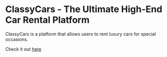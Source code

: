 # ClassyCars - The Ultimate High-End Car Rental Platform
ClassyCars is a platform that allows users to rent luxury cars for special occasions.

Check it out [here](http://beyondclassy.herokuapp.com/)
